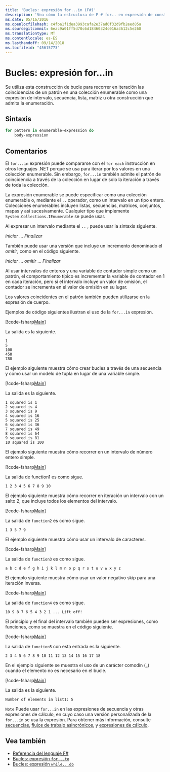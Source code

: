 ```yaml
---
title: 'Bucles: expresión for...in (F#)'
description: 'Vea cómo la estructura de F # for.. en expresión de construcción de bucle se utiliza para recorrer en iteración las coincidencias de un patrón en una colección enumerable.'
ms.date: 05/16/2016
ms.openlocfilehash: c4fba1f1dea3993cafa2e37ad0f32d9fb2eed85a
ms.sourcegitcommit: 6eac9a01ff5d70c6d18460324c016a3612c5e268
ms.translationtype: MT
ms.contentlocale: es-ES
ms.lasthandoff: 09/14/2018
ms.locfileid: "45615773"
---
```

# <a name="loops-forin-expression"></a>Bucles: expresión for...in

Se utiliza esta construcción de bucle para recorrer en iteración las coincidencias de un patrón en una colección enumerable como una expresión de intervalo, secuencia, lista, matriz u otra construcción que admita la enumeración.

## <a name="syntax"></a>Sintaxis

```fsharp
for pattern in enumerable-expression do
    body-expression
```

## <a name="remarks"></a>Comentarios

El `for...in` expresión puede compararse con el `for each` instrucción en otros lenguajes .NET porque se usa para iterar por los valores en una colección enumerable. Sin embargo, `for...in` también admite el patrón de coincidencia a través de la colección en lugar de solo la iteración a través de toda la colección.

La expresión enumerable se puede especificar como una colección enumerable o, mediante el `..` operador, como un intervalo en un tipo entero. Colecciones enumerables incluyen listas, secuencias, matrices, conjuntos, mapas y así sucesivamente. Cualquier tipo que implemente `System.Collections.IEnumerable` se puede usar.

Al expresar un intervalo mediante el `..` , puede usar la sintaxis siguiente.

*iniciar* ... *Finalizar*

También puede usar una versión que incluye un incremento denominado el *omitir*, como en el código siguiente.

*iniciar* ... *omitir* ... *Finalizar*

Al usar intervalos de enteros y una variable de contador simple como un patrón, el comportamiento típico es incrementar la variable de contador en 1 en cada iteración, pero si el intervalo incluye un valor de omisión, el contador se incrementa en el valor de omisión en su lugar.

Los valores coincidentes en el patrón también pueden utilizarse en la expresión de cuerpo.

Ejemplos de código siguientes ilustran el uso de la `for...in` expresión.

[!code-fsharp[Main](../../../samples/snippets/fsharp/lang-ref-2/snippet5201.fs)]

La salida es la siguiente.

```
1
5
100
450
788
```

El ejemplo siguiente muestra cómo crear bucles a través de una secuencia y cómo usar un modelo de tupla en lugar de una variable simple.

[!code-fsharp[Main](../../../samples/snippets/fsharp/lang-ref-2/snippet5202.fs)]

La salida es la siguiente.

```
1 squared is 1
2 squared is 4
3 squared is 9
4 squared is 16
5 squared is 25
6 squared is 36
7 squared is 49
8 squared is 64
9 squared is 81
10 squared is 100
```

El ejemplo siguiente muestra cómo recorrer en un intervalo de número entero simple.

[!code-fsharp[Main](../../../samples/snippets/fsharp/lang-ref-2/snippet5203.fs)]

La salida de function1 es como sigue.

```
1 2 3 4 5 6 7 8 9 10
```

El ejemplo siguiente muestra cómo recorrer en iteración un intervalo con un salto 2, que incluye todos los elementos del intervalo.

[!code-fsharp[Main](../../../samples/snippets/fsharp/lang-ref-2/snippet5204.fs)]

La salida de `function2` es como sigue.

```
1 3 5 7 9
```

El ejemplo siguiente muestra cómo usar un intervalo de caracteres.

[!code-fsharp[Main](../../../samples/snippets/fsharp/lang-ref-2/snippet5205.fs)]

La salida de `function3` es como sigue.

```
a b c d e f g h i j k l m n o p q r s t u v w x y z
```

El ejemplo siguiente muestra cómo usar un valor negativo skip para una iteración inversa.

[!code-fsharp[Main](../../../samples/snippets/fsharp/lang-ref-2/snippet5208.fs)]

La salida de `function4` es como sigue.

```
10 9 8 7 6 5 4 3 2 1 ... Lift off!
```

El principio y el final del intervalo también pueden ser expresiones, como funciones, como se muestra en el código siguiente.

[!code-fsharp[Main](../../../samples/snippets/fsharp/lang-ref-2/snippet5206.fs)]

La salida de `function5` con esta entrada es la siguiente.

```
2 3 4 5 6 7 8 9 10 11 12 13 14 15 16 17 18
```

En el ejemplo siguiente se muestra el uso de un carácter comodín (\_) cuando el elemento no es necesario en el bucle.

[!code-fsharp[Main](../../../samples/snippets/fsharp/lang-ref-2/snippet5207.fs)]

La salida es la siguiente.

```
Number of elements in list1: 5
```

`Note` Puede usar `for...in` en las expresiones de secuencia y otras expresiones de cálculo, en cuyo caso una versión personalizada de la `for...in` se usa la expresión. Para obtener más información, consulte [secuencias](sequences.md), [flujos de trabajo asincrónicos](asynchronous-workflows.md), y [expresiones de cálculo](computation-expressions.md).

## <a name="see-also"></a>Vea también

- [Referencia del lenguaje F#](index.md)
- [Bucles: expresión `for...to`](loops-for-to-expression.md)
- [Bucles: expresión `while...do`](loops-while-do-expression.md)

